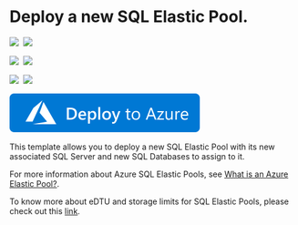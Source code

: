 # Deploy a new SQL Elastic Pool.

<IMG SRC="https://azurequickstartsservice.blob.core.windows.net/badges/101-sql-elastic-pool-create/PublicLastTestDate.svg" />&nbsp;
<IMG SRC="https://azurequickstartsservice.blob.core.windows.net/badges/101-sql-elastic-pool-create/PublicDeployment.svg" />&nbsp;

<IMG SRC="https://azurequickstartsservice.blob.core.windows.net/badges/101-sql-elastic-pool-create/FairfaxLastTestDate.svg" />&nbsp;
<IMG SRC="https://azurequickstartsservice.blob.core.windows.net/badges/101-sql-elastic-pool-create/FairfaxDeployment.svg" />&nbsp;

<IMG SRC="https://azurequickstartsservice.blob.core.windows.net/badges/101-sql-elastic-pool-create/BestPracticeResult.svg" />&nbsp;
<IMG SRC="https://azurequickstartsservice.blob.core.windows.net/badges/101-sql-elastic-pool-create/CredScanResult.svg" />&nbsp;

<a href="https://portal.azure.com/#create/Microsoft.Template/uri/https%3A%2F%2Fraw.githubusercontent.com%2Fazure%2Fazure-quickstart-templates%2Fmaster%2F101-sql-elastic-pool-create%2Fazuredeploy.json" target="_blank">
    <img src="https://raw.githubusercontent.com/Azure/azure-quickstart-templates/master/1-CONTRIBUTION-GUIDE/images/deploytoazure.svg?sanitize=true"/>
</a>

This template allows you to deploy a new SQL Elastic Pool with its new associated SQL Server and new SQL Databases to assign to it. 

For more information about Azure SQL Elastic Pools, see [What is an Azure Elastic Pool?](https://docs.microsoft.com/en-us/azure/sql-database/sql-database-elastic-pool). 

To know more about eDTU and storage limits for SQL Elastic Pools, please check out this [link](https://docs.microsoft.com/en-us/azure/sql-database/sql-database-elastic-pool#edtu-and-storage-limits-for-elastic-pools).

